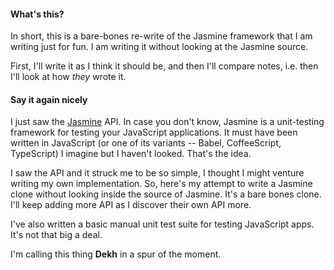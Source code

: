 #### What's this?

In short, this is a bare-bones re-write of the Jasmine framework that I am writing just for fun. I am writing it without looking at the Jasmine source.

First, I'll write it as I think it should be, and then I'll compare notes, i.e. then I'll look at how *they* wrote it.

#### Say it again nicely
I just saw the [Jasmine](https://jasmine.github.io/) API. In case you don't know, Jasmine is a unit-testing framework for testing your JavaScript applications. It must have been written in JavaScript (or one of its variants -- Babel, CoffeeScript, TypeScript) I imagine but I haven't looked. That's the idea.

I saw the API and it struck me to be so simple, I thought I might venture writing my own implementation. So, here's my attempt to write a Jasmine clone without looking inside the source of Jasmine. It's a bare bones clone. I'll keep adding more API as I discover their own API more.

I've also written a basic manual unit test suite for testing JavaScript apps. It's not that big a deal.

I'm calling this thing **Dekh** in a spur of the moment.
